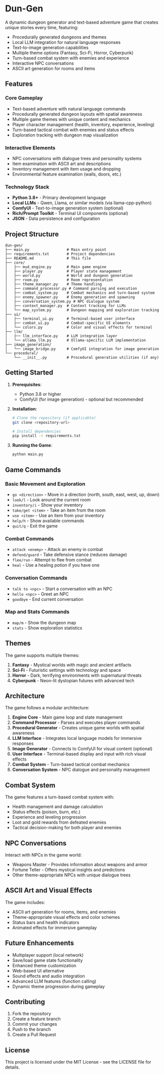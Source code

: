 # Dun-Gen

A dynamic dungeon generator and text-based adventure game that creates unique stories every time, featuring:
- Procedurally generated dungeons and themes
- Local LLM integration for natural language responses
- Text-to-image generation capabilities
- Multiple theme options (Fantasy, Sci-Fi, Horror, Cyberpunk)
- Turn-based combat system with enemies and experience
- Interactive NPC conversations
- ASCII art generation for rooms and items

## Features

### Core Gameplay
- Text-based adventure with natural language commands
- Procedurally generated dungeon layouts with spatial awareness
- Multiple game themes with unique content and mechanics
- Player character management (health, inventory, experience, leveling)
- Turn-based tactical combat with enemies and status effects
- Exploration tracking with dungeon map visualization

### Interactive Elements
- NPC conversations with dialogue trees and personality systems
- Item examination with ASCII art and descriptions
- Inventory management with item usage and dropping
- Environmental feature examination (walls, doors, etc.)

### Technology Stack
- **Python 3.8+** - Primary development language
- **Local LLMs** - Qwen, Llama, or similar models (via llama-cpp-python)
- **ComfyUI** - Text-to-image generation system (optional)
- **Rich/Prompt Toolkit** - Terminal UI components (optional)
- **JSON** - Data persistence and configuration

## Project Structure

```
dun-gen/
├── main.py                 # Main entry point
├── requirements.txt        # Project dependencies
├── README.md               # This file
├── core/
│   ├── mud_engine.py       # Main game engine
│   ├── player.py           # Player state management
│   ├── world.py            # World and dungeon generation
│   ├── room.py             # Room representation
│   ├── theme_manager.py    # Theme handling
│   ├── command_processor.py # Command parsing and execution
│   ├── combat_system.py    # Combat mechanics and turn-based system
│   ├── enemy_spawner.py    # Enemy generation and spawning
│   ├── conversation_system.py # NPC dialogue system
│   ├── context_manager.py  # Context tracking for LLMs
│   └── map_system.py       # Dungeon mapping and exploration tracking
├── ui/
│   ├── terminal_ui.py      # Terminal-based user interface
│   ├── combat_ui.py        # Combat-specific UI elements
│   └── colors.py           # Color and visual effects for terminal
├── llm/
│   ├── llm_interface.py    # LLM integration layer
│   └── ollama_llm.py       # Ollama-specific LLM implementation
├── image_generation/
│   └── image_bridge.py     # ComfyUI integration for image generation
└── procedural/
    └── __init__.py         # Procedural generation utilities (if any)
```

## Getting Started

1. **Prerequisites**:
   - Python 3.8 or higher
   - ComfyUI (for image generation) - optional but recommended

2. **Installation**:
   ```bash
   # Clone the repository (if applicable)
   git clone <repository-url>
   
   # Install dependencies
   pip install -r requirements.txt
   ```

3. **Running the Game**:
   ```bash
   python main.py
   ```

## Game Commands

### Basic Movement and Exploration
- `go <direction>` - Move in a direction (north, south, east, west, up, down)
- `look/l` - Look around the current room
- `inventory/i` - Show your inventory
- `take/get <item>` - Take an item from the room
- `use <item>` - Use an item from your inventory
- `help/h` - Show available commands
- `quit/q` - Exit the game

### Combat Commands
- `attack <enemy>` - Attack an enemy in combat
- `defend/guard` - Take defensive stance (reduces damage)
- `flee/run` - Attempt to flee from combat
- `heal` - Use a healing potion if you have one

### Conversation Commands
- `talk to <npc>` - Start a conversation with an NPC
- `hello <npc>` - Greet an NPC
- `goodbye` - End current conversation

### Map and Stats Commands
- `map/m` - Show the dungeon map
- `stats` - Show exploration statistics

## Themes

The game supports multiple themes:
1. **Fantasy** - Mystical worlds with magic and ancient artifacts
2. **Sci-Fi** - Futuristic settings with technology and space
3. **Horror** - Dark, terrifying environments with supernatural threats
4. **Cyberpunk** - Neon-lit dystopian futures with advanced tech

## Architecture

The game follows a modular architecture:
1. **Engine Core** - Main game loop and state management
2. **Command Processor** - Parses and executes player commands
3. **Procedural Generator** - Creates unique game worlds with spatial awareness
4. **LLM Interface** - Integrates local language models for immersive responses
5. **Image Generator** - Connects to ComfyUI for visual content (optional)
6. **User Interface** - Terminal-based display and input with rich visual effects
7. **Combat System** - Turn-based tactical combat mechanics
8. **Conversation System** - NPC dialogue and personality management

## Combat System

The game features a turn-based combat system with:
- Health management and damage calculation
- Status effects (poison, burn, etc.)
- Experience and leveling progression
- Loot and gold rewards from defeated enemies
- Tactical decision-making for both player and enemies

## NPC Conversations

Interact with NPCs in the game world:
- Weapons Master - Provides information about weapons and armor
- Fortune Teller - Offers mystical insights and predictions
- Other theme-appropriate NPCs with unique dialogue trees

## ASCII Art and Visual Effects

The game includes:
- ASCII art generation for rooms, items, and enemies
- Theme-appropriate visual effects and color schemes
- Status bars and health indicators
- Animated effects for immersive gameplay

## Future Enhancements

- Multiplayer support (local network)
- Save/load game state functionality
- Enhanced theme customization
- Web-based UI alternative
- Sound effects and audio integration
- Advanced LLM features (function calling)
- Dynamic theme progression during gameplay

## Contributing

1. Fork the repository
2. Create a feature branch
3. Commit your changes
4. Push to the branch
5. Create a Pull Request

## License

This project is licensed under the MIT License - see the LICENSE file for details.